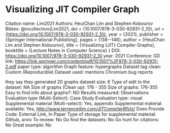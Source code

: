 # Visualizing JIT Compiler Graph

Citation name: Lim2021
Authors: HeuiChan Lim and Stephen Kobourov
Bibtex: @incollection{Lim2021,
doi = {10.1007/978-3-030-92931-2_10},
url = {https://doi.org/10.1007/978-3-030-92931-2_10},
year = {2021},
publisher = {Springer International Publishing},
pages = {138--146},
author = {HeuiChan Lim and Stephen Kobourov},
title = {Visualizing {JIT} Compiler Graphs},
booktitle = {Lecture Notes in Computer Science}
}
DOI: https://doi.org/10.1007/978-3-030-92931-2_10
year: 2021
Conference: GD
link: https://link.springer.com/content/pdf/10.1007%2F978-3-030-92931-2.pdf
paper type: algorithm
Graph feature: hypergraphs
Dataset tag clean: Custom (Reproducible)
Dataset used:  mentions Chromium bug reports

they say they generated 20 graphs 
dataset size: 6
Type of edit to the dataset: NA
Size of graphs (Clean up): 176 - 355
Size of graphs: 176-355
Easy to find info about graphs?: NO
Results measured: Observations
Evaluation type (Multi-Select): Case Study
Evaluation type: visual
Supplemental material (Multi-select): Yes, appendix
Supplemental material available: Yes, http://www.terrencejlim.com/JITCompilerIRViz/
Does Provide Code: External Link, In Paper
Type of storage for supplemental material: Github, arxiv
To review: No
Go find the datasets: No
Go hunt for citations: No
Great example: No